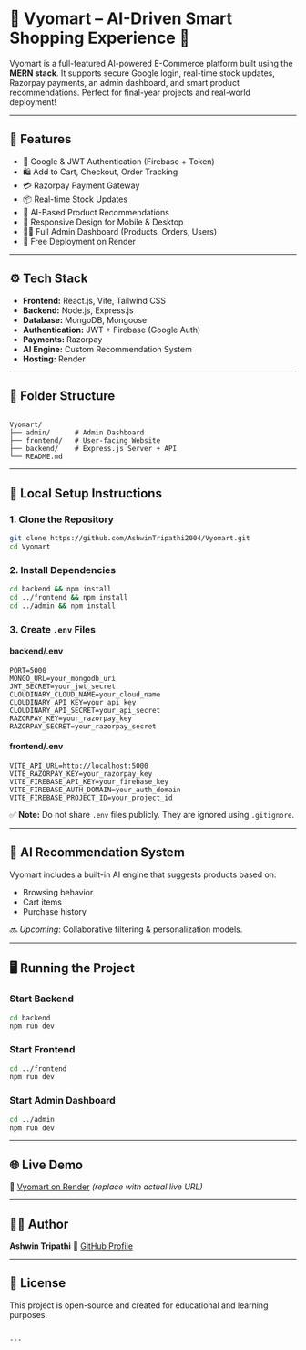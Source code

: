 # 🧠 Vyomart – AI-Driven Smart Shopping Experience 🛒

Vyomart is a full-featured AI-powered E-Commerce platform built using the **MERN stack**. It supports secure Google login, real-time stock updates, Razorpay payments, an admin dashboard, and smart product recommendations. Perfect for final-year projects and real-world deployment!

---

## 🚀 Features

- 🔐 Google & JWT Authentication (Firebase + Token)
- 🛍️ Add to Cart, Checkout, Order Tracking
- 💳 Razorpay Payment Gateway
- 📦 Real-time Stock Updates
- 🤖 AI-Based Product Recommendations
- 📱 Responsive Design for Mobile & Desktop
- 🧑‍💼 Full Admin Dashboard (Products, Orders, Users)
- 🚀 Free Deployment on Render

---

## ⚙️ Tech Stack

- **Frontend:** React.js, Vite, Tailwind CSS  
- **Backend:** Node.js, Express.js  
- **Database:** MongoDB, Mongoose  
- **Authentication:** JWT + Firebase (Google Auth)  
- **Payments:** Razorpay  
- **AI Engine:** Custom Recommendation System  
- **Hosting:** Render

---

## 📁 Folder Structure

```

Vyomart/
├── admin/      # Admin Dashboard
├── frontend/   # User-facing Website
├── backend/    # Express.js Server + API
└── README.md

````

---

## 🔧 Local Setup Instructions

### 1. Clone the Repository

```bash
git clone https://github.com/AshwinTripathi2004/Vyomart.git
cd Vyomart
````

### 2. Install Dependencies

```bash
cd backend && npm install
cd ../frontend && npm install
cd ../admin && npm install
```

### 3. Create `.env` Files

#### backend/.env

```
PORT=5000
MONGO_URL=your_mongodb_uri
JWT_SECRET=your_jwt_secret
CLOUDINARY_CLOUD_NAME=your_cloud_name
CLOUDINARY_API_KEY=your_api_key
CLOUDINARY_API_SECRET=your_api_secret
RAZORPAY_KEY=your_razorpay_key
RAZORPAY_SECRET=your_razorpay_secret
```

#### frontend/.env

```
VITE_API_URL=http://localhost:5000
VITE_RAZORPAY_KEY=your_razorpay_key
VITE_FIREBASE_API_KEY=your_firebase_key
VITE_FIREBASE_AUTH_DOMAIN=your_auth_domain
VITE_FIREBASE_PROJECT_ID=your_project_id
```

✅ **Note:** Do not share `.env` files publicly. They are ignored using `.gitignore`.

---

## 🧠 AI Recommendation System

Vyomart includes a built-in AI engine that suggests products based on:

* Browsing behavior
* Cart items
* Purchase history

🔜 *Upcoming*: Collaborative filtering & personalization models.

---

## 🖥️ Running the Project

### Start Backend

```bash
cd backend
npm run dev
```

### Start Frontend

```bash
cd ../frontend
npm run dev
```

### Start Admin Dashboard

```bash
cd ../admin
npm run dev
```

---

## 🌐 Live Demo

🔗 [Vyomart on Render](https://vyomart.onrender.com) *(replace with actual live URL)*

---

## 👨‍💻 Author

**Ashwin Tripathi**
🔗 [GitHub Profile](https://github.com/AshwinTripathi2004)

---

## 📄 License

This project is open-source and created for educational and learning purposes.

```

---


```
